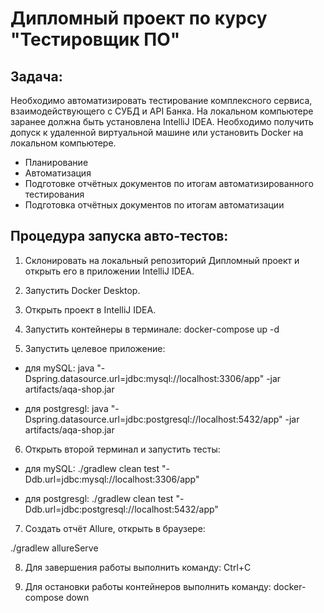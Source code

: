 # Дипломный проект по курсу "Тестировщик ПО"
## Задача:
Необходимо автоматизировать тестирование комплексного сервиса, взаимодействующего с СУБД и API Банка.
На локальном компьютере заранее должна быть установлена IntelliJ IDEA. Необходимо получить допуск к удаленной виртуальной машине или установить Docker на локальном компьютере.
* Планирование
* Автоматизация
* Подготовке отчётных документов по итогам автоматизированного тестирования
* Подготовка отчётных документов по итогам автоматизации

## Процедура запуска авто-тестов:

1. Склонировать на локальный репозиторий Дипломный проект и открыть его в приложении IntelliJ IDEA.

2. Запустить Docker Desktop.

3. Открыть проект в IntelliJ IDEA.

4. Запустить контейнеры в терминале: 
   docker-compose up -d

5. Запустить целевое приложение:

* для mySQL: java "-Dspring.datasource.url=jdbc:mysql://localhost:3306/app" -jar artifacts/aqa-shop.jar

* для postgresgl: java "-Dspring.datasource.url=jdbc:postgresql://localhost:5432/app" -jar artifacts/aqa-shop.jar

6. Открыть второй терминал и запустить тесты:

* для mySQL: ./gradlew clean test "-Ddb.url=jdbc:mysql://localhost:3306/app"

* для postgresgl: ./gradlew clean test "-Ddb.url=jdbc:postgresql://localhost:5432/app"

7. Создать отчёт Allure, открыть в браузере:

./gradlew allureServe

8. Для завершения работы выполнить команду: Ctrl+C

9. Для остановки работы контейнеров выполнить команду: docker-compose down
